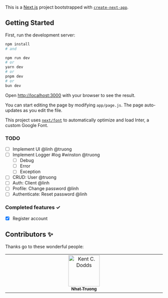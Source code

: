 This is a [Next.js](https://nextjs.org/) project bootstrapped with [`create-next-app`](https://github.com/vercel/next.js/tree/canary/packages/create-next-app).

## Getting Started

First, run the development server:

```bash
npm install
# and

npm run dev
# or
yarn dev
# or
pnpm dev
# or
bun dev
```

Open [http://localhost:3000](http://localhost:3000) with your browser to see the result.

You can start editing the page by modifying `app/page.js`. The page auto-updates as you edit the file.

This project uses [`next/font`](https://nextjs.org/docs/basic-features/font-optimization) to automatically optimize and load Inter, a custom Google Font.

### TODO
- [ ] Implement UI @linh @truong
- [ ] Implement Logger #log #winston @truong
  - [ ] Debug
  - [ ] Error
  - [ ] Exception
- [ ] CRUD: User @truong
- [ ] Auth: Client @linh
- [ ] Profile: Change password @linh
- [ ] Authenticate: Reset password @linh

### Completed features ✓
- [x] Register account

## Contributors ✨

Thanks go to these wonderful people:

<!-- ALL-CONTRIBUTORS-LIST:START - Do not remove or modify this section -->
<!-- prettier-ignore-start -->
<!-- markdownlint-disable -->
<table>
  <tbody>
    <tr>
      <td align="center" valign="top" width="14.28%"><a href="https://github.com/phamnhunhattruong24072001" target="_blank">
        <img src="https://avatars.githubusercontent.com/u/76764238?v=4" width="100px;" alt="Kent C. Dodds"/>
        <br />
        <sub><b>Nhat Truong</b></sub></a><br />
    </tr>
  </tbody>
</table>

<!-- markdownlint-restore -->
<!-- prettier-ignore-end -->

<!-- ALL-CONTRIBUTORS-LIST:END -->
